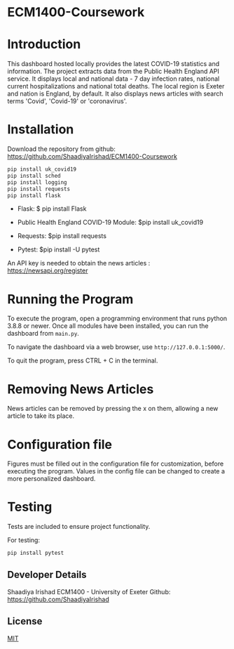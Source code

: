 # ECM1400-Coursework

# Introduction
This dashboard hosted locally provides the latest COVID-19 statistics and information.
The project extracts data from the Public Health England API service. 
It displays local and national data - 7 day infection rates, national current hospitalizations and national total deaths. 
The local region is Exeter and nation is England, by default.
It also displays news articles with search terms 'Covid', 'Covid-19' or 'coronavirus'.


# Installation
Download the repository from github: https://github.com/ShaadiyaIrishad/ECM1400-Coursework

```python
pip install uk_covid19
pip install sched
pip install logging
pip install requests
pip install flask
```

- Flask:
$ pip install Flask

- Public Health England COVID-19 Module:
$pip install uk_covid19

- Requests:
$pip install requests

- Pytest:
$pip install -U pytest

An API key is needed to obtain the news articles : https://newsapi.org/register


# Running the Program
To execute the program, open a programming environment that runs python 3.8.8 or newer. 
Once all modules have been installed, you can run the dashboard from `main.py`.

To navigate the dashboard via a web browser, use `http://127.0.0.1:5000/`. 

To quit the program, press CTRL + C in the terminal. 


# Removing News Articles
News articles can be removed by pressing the x on them, allowing a new article to take its place.


# Configuration file
Figures must be filled out in the configuration file for customization, before executing the program. 
Values in the config file can be changed to create a more personalized dashboard. 


# Testing
Tests are included to ensure project functionality. 

For testing: 
```python
pip install pytest
```


## Developer Details 
Shaadiya Irishad
ECM1400 - University of Exeter
Github: https://github.com/ShaadiyaIrishad


## License
[MIT](https://choosealicense.com/licenses/mit/)

